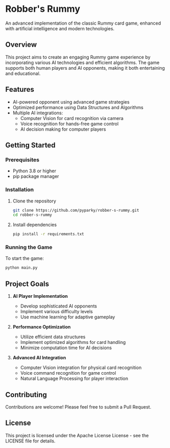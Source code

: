 # Robber's Rummy

An advanced implementation of the classic Rummy card game, enhanced with artificial intelligence and modern technologies.

## Overview

This project aims to create an engaging Rummy game experience by incorporating various AI technologies and efficient algorithms. The game supports both human players and AI opponents, making it both entertaining and educational.

## Features

- AI-powered opponent using advanced game strategies
- Optimized performance using Data Structures and Algorithms
- Multiple AI integrations:
  - Computer Vision for card recognition via camera
  - Voice recognition for hands-free game control
  - AI decision making for computer players

## Getting Started

### Prerequisites

- Python 3.8 or higher
- pip package manager

### Installation

1. Clone the repository

    ```bash
    git clone https://github.com/pyparky/robber-s-rummy.git
    cd robber-s-rummy
    ```

2. Install dependencies

    ```bash
    pip install -r requirements.txt
    ```

### Running the Game

To start the game:

```bash
python main.py
```

## Project Goals

1. **AI Player Implementation**
   - Develop sophisticated AI opponents
   - Implement various difficulty levels
   - Use machine learning for adaptive gameplay

2. **Performance Optimization**
   - Utilize efficient data structures
   - Implement optimized algorithms for card handling
   - Minimize computation time for AI decisions

3. **Advanced AI Integration**
   - Computer Vision integration for physical card recognition
   - Voice command recognition for game control
   - Natural Language Processing for player interaction

## Contributing

Contributions are welcome! Please feel free to submit a Pull Request.

## License

This project is licensed under the Apache License License - see the LICENSE file for details.
